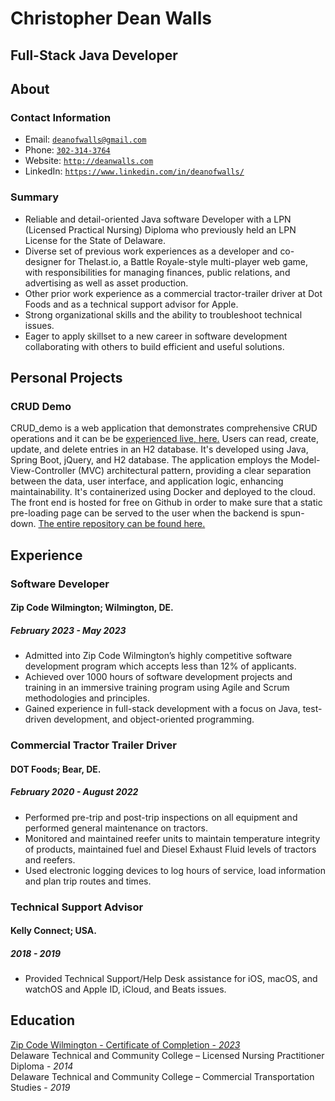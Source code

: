  <link rel="stylesheet" type="text/css" media="all" href="./style.css" />
 <script>
    function downloadAsPDF() {
        // Assuming the PDF file is named 'sample.pdf' and resides in the same directory as your README.md
        window.location.href = 'resume.pdf';
    }
</script>


<!-- <button onclick="downloadAsPDF()">Download Resume As PDF</button> -->


# Christopher Dean Walls

## Full-Stack Java Developer

## About

### Contact Information

* Email: [`deanofwalls@gmail.com`](mailto:deanofwalls@gmail.com)
* Phone: [`302-314-3764`](tel:+1-302-314-3764)
* Website: [`http://deanwalls.com`](http://deanwalls.com)
* LinkedIn: [`https://www.linkedin.com/in/deanofwalls/`](https://www.linkedin.com/in/deanofwalls/)

### Summary

* Reliable and detail-oriented Java software Developer with a LPN (Licensed Practical Nursing) Diploma who previously held an LPN License for the State of Delaware. 
* Diverse set of previous work experiences as a developer and co-designer for Thelast.io, a Battle Royale-style multi-player web game, with responsibilities for managing finances, public relations, and advertising as well as asset production. 
* Other prior work experience as a commercial tractor-trailer driver at Dot Foods and as a technical support advisor for Apple. 
* Strong organizational skills and the ability to troubleshoot technical issues. 
* Eager to apply skillset to a new career in software development collaborating with others to build efficient and useful solutions.

## Personal Projects

### CRUD Demo
  CRUD_demo is a web application that demonstrates comprehensive CRUD operations and it can be be [experienced live, here.](http://crud_demo.deanwalls.com) Users can read, create, update, and delete entries in an H2 database. It's developed using Java, Spring Boot, jQuery, and H2 database. The application employs the Model-View-Controller (MVC) architectural pattern, providing a clear separation between the data, user interface, and application logic, enhancing maintainability. It's containerized using Docker and deployed to the cloud. The front end is hosted for free on Github in order to make sure that a static pre-loading page can be served to the user when the backend is spun-down. [The entire repository can be found here.](https://github.com/deanOfWalls/CRUD_demo)

<!-- page break -->

## Experience

### Software Developer

#### Zip Code Wilmington; Wilmington, DE.

##### February 2023 - May 2023

* Admitted into Zip Code Wilmington’s highly competitive software development program which accepts less than 12% of applicants.
* Achieved over 1000 hours of software development projects and training in an immersive training program using Agile and Scrum methodologies and principles.
* Gained experience in full-stack development with a focus on Java, test-driven development, and object-oriented programming.

### Commercial Tractor Trailer Driver

#### DOT Foods; Bear, DE.

##### February 2020 - August 2022

* Performed pre-trip and post-trip inspections on all equipment and performed general maintenance on tractors.
* Monitored and maintained reefer units to maintain temperature integrity of products, maintained fuel and Diesel Exhaust Fluid levels of tractors and reefers.
* Used electronic logging devices to log hours of service, load information and plan trip routes and times.

### Technical Support Advisor

#### Kelly Connect; USA.

##### 2018 - 2019

* Provided Technical Support/Help Desk assistance for iOS, macOS, and watchOS and Apple ID, iCloud, and Beats issues.


## Education
 [Zip Code Wilmington - Certificate of Completion - *2023*](zipcode.pdf)<br>
 Delaware Technical and Community College – Licensed Nursing Practitioner  Diploma - *2014*<br>
 Delaware Technical and Community College – Commercial Transportation Studies - *2019*





